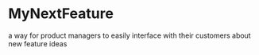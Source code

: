 MyNextFeature
=============

a way for product managers to easily interface with their customers about new feature ideas
